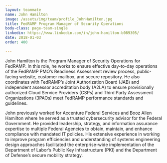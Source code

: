 ```yaml
---
layout: teammate
name: John Hamilton
image: /assets/img/team/profile_JohnHamilton.jpg
title: FedRAMP Program Manager of Security Operations
body-class: page-team-single
linkedin: https://www.linkedin.com/in/john-hamilton-b089305/
date: 2018-01-03
order: 400

---
```


John Hamilton is the Program Manager of Security Operations for FedRAMP. In this role, he works to ensure effective day-to-day operations of the FedRAMP PMO’s Readiness Assessment review process, public-facing website, customer mailbox, and secure repository. He also coordinates with FedRAMP’s Joint Authorization Board (JAB) and independent assessor accreditation body (A2LA) to ensure provisionally authorized Cloud Service Providers (CSPs) and Third Party Assessment Organizations (3PAOs) meet FedRAMP performance standards and guidelines.

John previously worked for Accenture Federal Services and Booz Allen Hamilton where he served as a trusted cybersecurity advisor for the Federal Government. He provided leadership, strategy, and information assurance expertise to multiple Federal Agencies to obtain, maintain, and enhance compliance with mandated IT policies. His extensive experience in working to improve program efficiencies and understanding of systems engineering design approaches facilitated the enterprise-wide implementation of the Department of Labor’s Public Key Infrastructure (PKI) and the Department of Defense’s secure mobility strategy.

